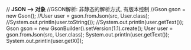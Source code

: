// **JSON --> 对象**
//GSON解析: 非静态的解析方式, 有版本控制
//Gson gson = new Gson();
//User user = gson.fromJson(src, User.class);
//System.out.println(user.toString());
//System.out.println(user.getText());
Gson gson = new GsonBuilder().setVersion(1.1).create();
User user = gson.fromJson(src, User.class);
System.out.println(user.getText());
System.out.println(user.getX());